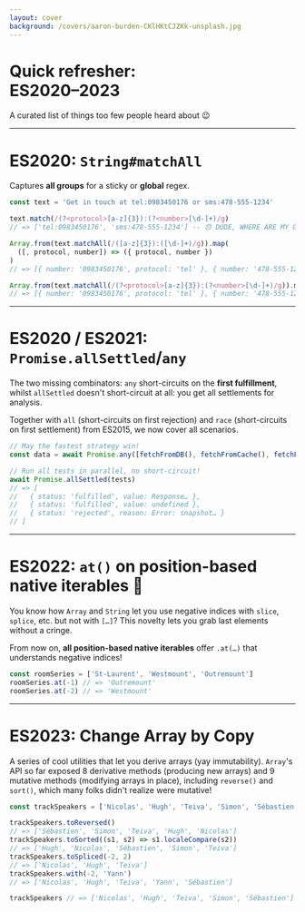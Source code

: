 ```yaml
---
layout: cover
background: /covers/aaron-burden-CKlHKtCJZKk-unsplash.jpg
---
```


# Quick refresher:<br/>ES2020–2023

A curated list of things too few people heard about 😉

---

# ES2020: `String#matchAll`

Captures **all groups** for a sticky or **global** regex.

```js
const text = 'Get in touch at tel:0983450176 or sms:478-555-1234'

text.match(/(?<protocol>[a-z]{3}):(?<number>[\d-]+)/g)
// => ['tel:0983450176', 'sms:478-555-1234'] -- 😞 DUDE, WHERE ARE MY GROUPS?!
```

```js
Array.from(text.matchAll(/([a-z]{3}):([\d-]+)/g)).map(
  ([, protocol, number]) => ({ protocol, number })
)
// => [{ number: '0983450176', protocol: 'tel' }, { number: '478-555-1234', protocol: 'sms' }]

Array.from(text.matchAll(/(?<protocol>[a-z]{3}):(?<number>[\d-]+)/g)).map((mr) => mr.groups)
// => [{ number: '0983450176', protocol: 'tel' }, { number: '478-555-1234', protocol: 'sms' }]
```

---

# ES2020 / ES2021: `Promise.allSettled`/`any`

The two missing combinators: `any` short-circuits on the **first fulfillment**, whilst `allSettled` doesn't short-circuit at all: you get all settlements for analysis.

Together with `all` (short-circuits on first rejection) and `race` (short-circuits on first settlement) from ES2015, we now cover all scenarios.

```js
// May the fastest strategy win!
const data = await Promise.any([fetchFromDB(), fetchFromCache(), fetchFromHighSpeedLAN()])

// Run all tests in parallel, no short-circuit!
await Promise.allSettled(tests)
// => [
//   { status: 'fulfilled', value: Response… },
//   { status: 'fulfilled', value: undefined },
//   { status: 'rejected', reason: Error: snapshot… }
// ]
```

---

# ES2022: `at()` on position-based native iterables 🤩

You know how `Array` and `String` let you use negative indices with `slice`, `splice`, etc. but not with `[…]`? This novelty lets you grab last elements without a cringe.

From now on, **all position-based native iterables** offer `.at(…)` that understands negative indices!

```js
const roomSeries = ['St-Laurent', 'Westmount', 'Outremount']
roomSeries.at(-1) // => 'Outremount'
roomSeries.at(-2) // => 'Westmount'
```

---

# ES2023: Change Array by Copy

A series of cool utilities that let you derive arrays (yay immutability). `Array`'s API so far exposed 8 derivative methods (producing new arrays) and 9 mutative methods (modifying arrays in place), including `reverse()` and `sort()`, which many folks didn't realize were mutative!

```js
const trackSpeakers = ['Nicolas', 'Hugh', 'Teiva', 'Simon', 'Sébastien']

trackSpeakers.toReversed()
// => ['Sébastien', 'Simon', 'Teiva', 'Hugh', 'Nicolas']
trackSpeakers.toSorted((s1, s2) => s1.localeCompare(s2))
// => ['Hugh', 'Nicolas', 'Sébastien', 'Simon', 'Teiva']
trackSpeakers.toSpliced(-2, 2)
// => ['Nicolas', 'Hugh', 'Teiva']
trackSpeakers.with(-2, 'Yann')
// => ['Nicolas', 'Hugh', 'Teiva', 'Yann', 'Sébastien']

trackSpeakers // => ['Nicolas', 'Hugh', 'Teiva', 'Simon', 'Sébastien']
```
